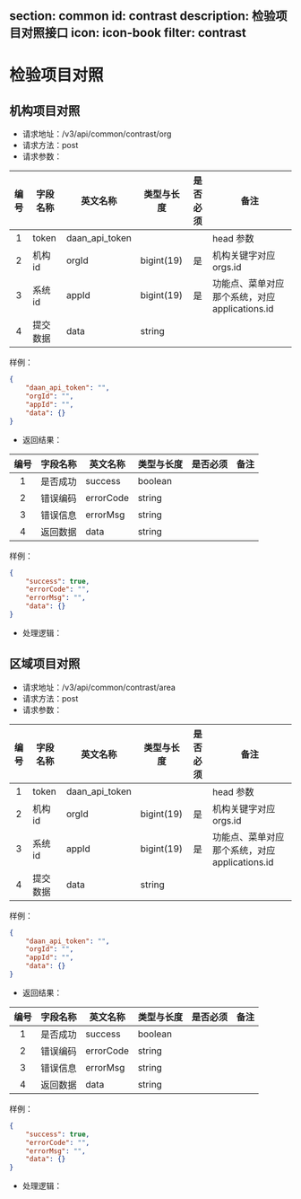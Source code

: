 ﻿section: common
id: contrast
description: 检验项目对照接口
icon: icon-book
filter: contrast
---

# 检验项目对照

## 机构项目对照
- 请求地址：/v3/api/common/contrast/org
- 请求方法：post
- 请求参数：

| 编号 | 字段名称 | 英文名称 | 类型与长度 | 是否必须 | 备注 |
|:----:|----------|----------|------------|:--------:|------|
| 1 | token | daan_api_token | | | head 参数 |
| 2 | 机构id | orgId | bigint(19) | 是 | 机构关键字对应orgs.id |
| 3 | 系统id | appId | bigint(19) | 是 | 功能点、菜单对应那个系统，对应applications.id |
| 4 | 提交数据 | data | string | | | |

样例：
```json
{
    "daan_api_token": "",
    "orgId": "",
    "appId": "",
    "data": {}
}
```

- 返回结果：

| 编号 | 字段名称 | 英文名称 | 类型与长度 | 是否必须 | 备注 |
|:----:|----------|----------|------------|:--------:|------|
| 1 | 是否成功 | success | boolean | | |
| 2 | 错误编码 | errorCode | string | | |
| 3 | 错误信息 | errorMsg | string | | |
| 4 | 返回数据 | data | string | | | |

样例：
```json
{
    "success": true,
    "errorCode": "",
    "errorMsg": "",
    "data": {}
}
```

- 处理逻辑：


## 区域项目对照
- 请求地址：/v3/api/common/contrast/area
- 请求方法：post
- 请求参数：

| 编号 | 字段名称 | 英文名称 | 类型与长度 | 是否必须 | 备注 |
|:----:|----------|----------|------------|:--------:|------|
| 1 | token | daan_api_token | | | head 参数 |
| 2 | 机构id | orgId | bigint(19) | 是 | 机构关键字对应orgs.id |
| 3 | 系统id | appId | bigint(19) | 是 | 功能点、菜单对应那个系统，对应applications.id |
| 4 | 提交数据 | data | string | | | |

样例：
```json
{
    "daan_api_token": "",
    "orgId": "",
    "appId": "",
    "data": {}
}
```

- 返回结果：

| 编号 | 字段名称 | 英文名称 | 类型与长度 | 是否必须 | 备注 |
|:----:|----------|----------|------------|:--------:|------|
| 1 | 是否成功 | success | boolean | | |
| 2 | 错误编码 | errorCode | string | | |
| 3 | 错误信息 | errorMsg | string | | |
| 4 | 返回数据 | data | string | | | |

样例：
```json
{
    "success": true,
    "errorCode": "",
    "errorMsg": "",
    "data": {}
}
```

- 处理逻辑：

